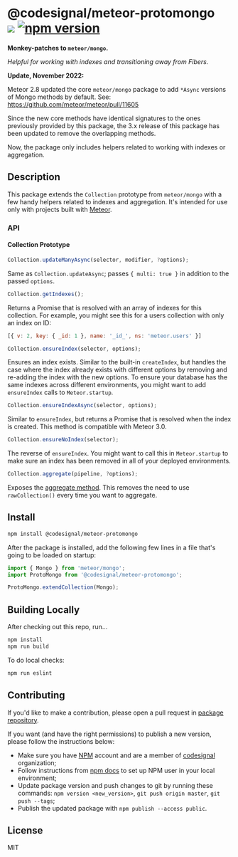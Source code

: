 @codesignal/meteor-protomongo<br>[![](http://img.shields.io/npm/dm/@codesignal/meteor-protomongo.svg?style=flat)](https://www.npmjs.com/package/@codesignal/meteor-protomongo) [![npm version](https://badge.fury.io/js/%40codesignal%2Fmeteor-protomongo.svg)](https://www.npmjs.com/package/@codesignal/meteor-protomongo)
=

**Monkey-patches to `meteor/mongo`.**

*Helpful for working with indexes and transitioning away from Fibers.*

**Update, November 2022:**

Meteor 2.8 updated the core `meteor/mongo` package to add `*Async` versions of Mongo methods by default. See: https://github.com/meteor/meteor/pull/11605

Since the new core methods have identical signatures to the ones previously provided by this package, the 3.x release of this package has been updated to remove the overlapping methods.

Now, the package only includes helpers related to working with indexes or aggregation.

## Description

This package extends the `Collection` prototype from `meteor/mongo` with a few handy helpers related to indexes and aggregation. It's intended for use only with projects built with [Meteor](https://www.meteor.com/).

### API

#### Collection Prototype

```js
Collection.updateManyAsync(selector, modifier, ?options);
```

Same as `Collection.updateAsync`; passes `{ multi: true }` in addition to the passed `options`.

```js
Collection.getIndexes();
```

Returns a Promise that is resolved with an array of indexes for this collection. For example, you might see this for a users collection with only an index on ID:
```js
[{ v: 2, key: { _id: 1 }, name: '_id_', ns: 'meteor.users' }]
```

```js
Collection.ensureIndex(selector, options);
```

Ensures an index exists. Similar to the built-in `createIndex`, but handles the case where the index already exists with different options by removing and re-adding the index with the new options. To ensure your database has the same indexes across different environments, you might want to add `ensureIndex` calls to `Meteor.startup`.

```js
Collection.ensureIndexAsync(selector, options);
```

Similar to `ensureIndex`, but returns a Promise that is resolved when the index is created. This method is compatible with Meteor 3.0.

```js
Collection.ensureNoIndex(selector);
```

The reverse of `ensureIndex`. You might want to call this in `Meteor.startup` to make sure an index has been removed in all of your deployed environments.

```js
Collection.aggregate(pipeline, ?options);
```

Exposes the [aggregate method](https://www.mongodb.com/docs/manual/reference/method/db.collection.aggregate/). This removes the need to use `rawCollection()` every time you want to aggregate.

## Install

```bash
npm install @codesignal/meteor-protomongo
```

After the package is installed, add the following few lines in a file that's going to be loaded on startup:
```js
import { Mongo } from 'meteor/mongo';
import ProtoMongo from '@codesignal/meteor-protomongo';

ProtoMongo.extendCollection(Mongo);
```

## Building Locally

After checking out this repo, run...

```sh
npm install
npm run build
```

To do local checks:
```sh
npm run eslint
```

## Contributing

If you'd like to make a contribution, please open a pull request in [package repository](https://github.com/CodeSignal/meteor-protomongo).

If you want (and have the right permissions) to publish a new version, please follow the instructions below:
* Make sure you have [NPM](https://www.npmjs.com/) account and are a member of [codesignal](https://www.npmjs.com/org/codesignal) organization;
* Follow instructions from [npm docs](https://docs.npmjs.com/getting-started/publishing-npm-packages) to set up NPM user in your local environment;
* Update package version and push changes to git by running these commands: `npm version <new_version>`, `git push origin master`, `git push --tags`;
* Publish the updated package with `npm publish --access public`.

## License

MIT
